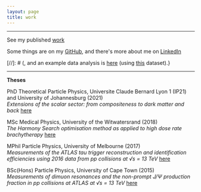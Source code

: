 ```yaml
---
layout: page
title: work
---
```

<hr>


<p>
See my published <a href="https://orcid.org/0000-0001-9815-5411/print"> work</a>
</p>
Some things are on my <a href="https://github.com/lhmason"> GitHub</a>, and there's more about me on <a href="https://www.linkedin.com/in/lara-mason-b6a41659/"> LinkedIn</a>

[//]: # (, and an example data analysis is <a href="{{ site.baseurl }}/MLexample/Titanic-task-Mason.ipynb">here</a> (using <a href="{{ site.baseurl }}/MLexample/titanic.csv">this</a> dataset).}

 <hr> 
<div class="boxed">
 <b> Theses </b>
<p>
    <p>
 PhD Theoretical Particle Physics, Universite Claude Bernard Lyon 1 (IP21) and University of Johannesburg (2021) <br>
   <i> Extensions of the scalar sector: from compositeness to dark matter and back </i> <a href="{{ site.baseurl }}/PhD.pdf">here</a>
 </p>
 MSc Medical Physics, University of the Witwatersrand (2018) <br>
 <i> The Harmony Search optimisation method as applied
  to high dose rate brachytherapy </i><a href="{{ site.baseurl }}/MSc.pdf">here</a>
 </p>
  <p>
 MPhil Particle Physics, University of Melbourne (2017) <br>
 <i>  Measurements of the ATLAS tau trigger
reconstruction and identification efficiencies using
2016 data from pp collisions at √s = 13 TeV </i> <a href="{{ site.baseurl }}/MPhil-compressed.pdf">here</a>
 </p>
  <p>
 BSc(Hons) Particle Physics, University of Cape Town (2015) <br>
   <i> Measurements of dimuon resonances and
the non-prompt J/Ψ production fraction in
    pp collisions at ATLAS at √s = 13 TeV </i> <a href="{{ site.baseurl }}/BScHons.pdf">here</a>
 </p>
</div>
